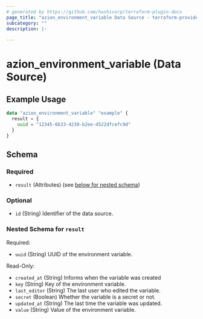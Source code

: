 ```yaml
---
# generated by https://github.com/hashicorp/terraform-plugin-docs
page_title: "azion_environment_variable Data Source - terraform-provider-azion"
subcategory: ""
description: |-
  
---
```


# azion_environment_variable (Data Source)



## Example Usage

```terraform
data "azion_environment_variable" "example" {
  result = {
    uuid = "12345-6b33-4230-b2ee-d522dfcefc9d"
  }
}
```

<!-- schema generated by tfplugindocs -->
## Schema

### Required

- `result` (Attributes) (see [below for nested schema](#nestedatt--result))

### Optional

- `id` (String) Identifier of the data source.

<a id="nestedatt--result"></a>
### Nested Schema for `result`

Required:

- `uuid` (String) UUID of the environment variable.

Read-Only:

- `created_at` (String) Informs when the variable was created
- `key` (String) Key of the environment variable.
- `last_editor` (String) The last user who edited the variable.
- `secret` (Boolean) Whether the variable is a secret or not.
- `updated_at` (String) The last time the variable was updated.
- `value` (String) Value of the environment variable.


